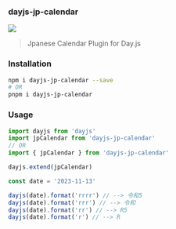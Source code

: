 ### dayjs-jp-calendar
[![](https://img.shields.io/npm/dm/dayjs-jp-calendar)](https://www.npmjs.com/package/dayjs-jp-calendar)
> Jpanese Calendar Plugin for Day.js

### Installation

```bash
npm i dayjs-jp-calendar --save
# OR
pnpm i dayjs-jp-calendar

```

### Usage

```typescript
import dayjs from 'dayjs'
import jpCalendar from 'dayjs-jp-calendar'
// OR
import { jpCalendar } from 'dayjs-jp-calendar'

dayjs.extend(jpCalendar)

const date = '2023-11-13'

dayjs(date).format('rrrr') // --> 令和5
dayjs(date).format('rrr') // --> 令和
dayjs(date).format('rr') // --> R5
dayjs(date).format('r') // --> R
```
